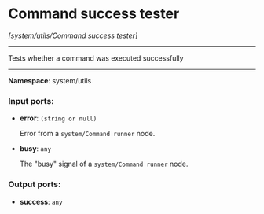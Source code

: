 # Command success tester

_[system/utils/Command success tester]_

---

Tests whether a command was executed successfully

---

__Namespace__: system/utils

### Input ports:

* __error__: ` (string or null) `

    Error from a `system/Command runner` node.


* __busy__: ` any `

    The "busy" signal of a `system/Command runner` node.

### Output ports:

* __success__: ` any `

